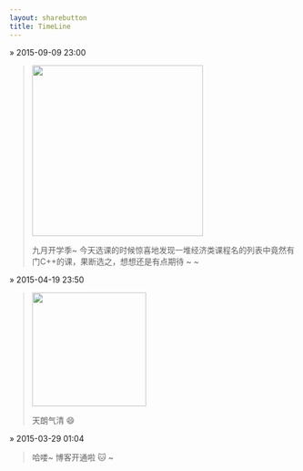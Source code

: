 ```yaml
---
layout: sharebutton
title: TimeLine
---
```

&raquo; 2015-09-09 23:00

> <img src="http://7xloce.com1.z0.glb.clouddn.com/655C525F82570FA0D5041011149BAC5F.png" style="width:300px" class="photo"></img>
> 
> 九月开学季~ 今天选课的时候惊喜地发现一堆经济类课程名的列表中竟然有门C++的课，果断选之，想想还是有点期待 ~ ~ 

&raquo; 2015-04-19 23:50

> <img src="http://7viirv.com1.z0.glb.clouddn.com/IMG_1861.JPG" style="width:200px" class="photo"></img>
> 
> 天朗气清 😄  

&raquo; 2015-03-29 01:04

>  哈喽~ 博客开通啦 🐱  ~

